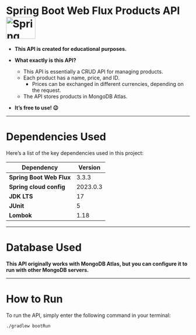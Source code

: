 # Spring Boot Web Flux Products API <img src="https://spring.io/img/logos/spring-initializr.svg" alt="Spring Boot Logo" width="80" height="60"/>




* **This API is created for educational purposes.**
* **What exactly is this API?**
    * This API is essentially a CRUD API for managing products.
    * Each product has a name, price, and ID.
        * Prices can be exchanged in different currencies, depending on the request.
    * The API stores products in MongoDB Atlas.

* **It’s free to use! 😉**

---

# Dependencies Used

Here’s a list of the key dependencies used in this project:

| Dependency                                   | Version |
|----------------------------------------------|---|
| **Spring Boot Web Flux**                     | 3.3.3 |
| **Spring cloud config**                      | 2023.0.3  |
| **JDK LTS**                                  | 17 |
| **JUnit**                                    | 5 |
| **Lombok**                                   | 1.18 |

---
# Database Used

**This API originally works with MongoDB Atlas, but
you can configure  it to run with other
MongoDB servers.**

---

# How to Run

To run the API, simply enter the following command in your terminal:

```bash
./gradlew bootRun
```

